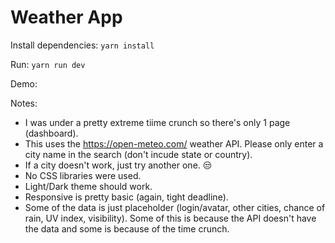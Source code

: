 # Weather App

Install dependencies:
`yarn install`

Run:
`yarn run dev`

Demo:

<link>

Notes:

- I was under a pretty extreme tiime crunch so there's only 1 page (dashboard).
- This uses the <link>https://open-meteo.com/ weather API. Please only enter a city name in the search (don't incude state or country).
- If a city doesn't work, just try another one. 😒
- No CSS libraries were used.
- Light/Dark theme should work.
- Responsive is pretty basic (again, tight deadline).
- Some of the data is just placeholder (login/avatar, other cities, chance of rain, UV index, visibility). Some of this is because the API doesn't have the data and some is because of the time crunch.
